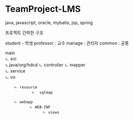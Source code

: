 # TeamProject-LMS
java, javascript, oracle, mybatis, jsp, spring




프로젝트 간략한 구조

student - 학생    professor : 교수    manage : 관리자   common : 공통

main  
  ㄴ src    
        ㄴjava/org/hdcd
                ㄴ controller 
                ㄴ mapper    
                ㄴ service      
                ㄴ vo           
                
        ㄴ resource
                ㄴ  sqlmap  

        ㄴ webapp
               ㄴ WEB-INF
                     ㄴ views 
